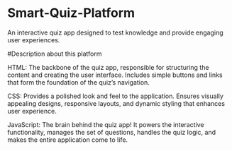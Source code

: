 # Smart-Quiz-Platform
An interactive quiz app designed to test knowledge and provide engaging user experiences.

#Description about this platform

HTML: The backbone of the quiz app, responsible for structuring the content and creating the user interface. Includes simple buttons and links that form the foundation of the quiz’s navigation.

CSS: Provides a polished look and feel to the application. Ensures visually appealing designs, responsive layouts, and dynamic styling that enhances user experience.

JavaScript: The brain behind the quiz app! It powers the interactive functionality, manages the set of questions, handles the quiz logic, and makes the entire application come to life.
